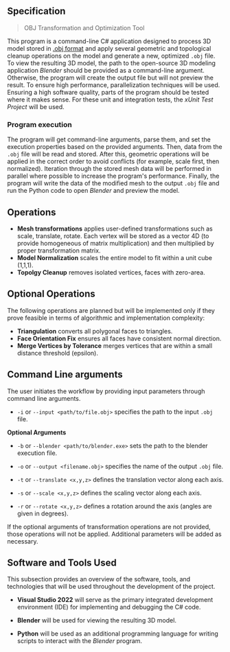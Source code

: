 ## Specification

> OBJ Transformation and Optimization Tool

This program is a command-line C# application designed to process 3D model stored in [.obj format](https://en.wikipedia.org/wiki/Wavefront_.obj_file#:~:text=The%20OBJ%20file%20format%20is,of%20vertices%2C%20and%20texture%20vertices.) and apply several geometric and topological cleanup operations on the model and generate a new, optimized `.obj` file.
To view the resulting 3D model, the path to the open-source 3D modeling application *Blender* should be provided as a command-line argument. Otherwise, the program will create the output file but will not preview the result.
To ensure high performance, parallelization techniques will be used. Ensuring a high software quality, parts of the program should be tested where it makes sense. For these unit and integration tests, the *xUnit Test Project* will be used.

### Program execution
The program will get command-line arguments, parse them, and set the execution properties based on the provided arguments. Then, data from the `.obj` file will be read and stored. After this, geometric operations will be applied in the correct order to avoid conflicts (for example, scale first, then normalized). Iteration through the stored mesh data will be performed in parallel where possible to increase the program's performance. Finally, the program will write the data of the modified mesh to the output `.obj` file and run the Python code to open *Blender* and preview the model.

## Operations
- **Mesh transformations** applies user-defined transformations such as scale, translate, rotate. Each vertex will be stored as a vector 4D (to provide homogeneous of matrix multiplication) and then multiplied by proper transformation matrix.
- **Model Normalization** scales the entire model to fit within a unit cube (1,1,1).
- **Topolgy Cleanup** removes isolated vertices, faces with zero-area.

## Optional Operations
The following operations are planned but will be implemented only if they prove feasible in terms of algorithmic and implementation complexity:

- **Triangulation** converts all polygonal faces to triangles.
- **Face Orientation Fix** ensures all faces have consistent normal direction.
- **Merge Vertices by Tolerance** merges vertices that are within a small distance threshold (epsilon).

## Command Line arguments
The user initiates the workflow by providing input parameters through command line arguments. 

- `-i` or `--input <path/to/file.obj>` specifies the path to the input `.obj` file. 

**Optional Arguments**
- `-b` or `--blender <path/to/blender.exe>` sets the path to the blender execution file.

- `-o` or `--output <filename.obj>` specifies the name of the output `.obj` file. 

- `-t` or `--translate <x,y,z>` defines the translation vector along each axis.
- `-s` or `--scale <x,y,z>` defines the scaling vector along each axis. 
- `-r` or `--rotate <x,y,z>` defines a rotation around the axis (angles are given in degrees).

If the optional arguments of transformation operations are not provided, those operations will not be applied.
Additional parameters will be added as necessary.

## Software and Tools Used
This subsection provides an overview of the software, tools, and technologies that will be used throughout the development of the project.

- **Visual Studio 2022** will serve as the primary integrated development environment (IDE) for implementing and debugging the C# code. 

- **Blender** will be used for viewing the resulting 3D model.

 - **Python** will be used as an additional programming language for writing scripts to interact with the *Blender* program.